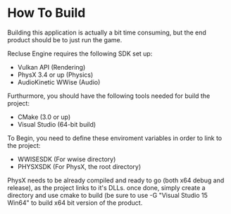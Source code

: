 # How To Build
Building this application is actually a bit time consuming, but the end product should be to just run the game.

Recluse Engine requires the following SDK set up:

- Vulkan API (Rendering)
- PhysX 3.4 or up (Physics)
- AudioKinetic WWise (Audio)

Furthurmore, you should have the following tools needed for build the project:

- CMake (3.0 or up)
- Visual Studio (64-bit build)

To Begin, you need to define these enviroment variables in order to link to the project:

- WWISESDK (For wwise directory)
- PHYSXSDK (For PhysX, the root directory)

PhysX needs to be already compiled and ready to go (both x64 debug and release), as the project links to it's DLLs.
once done, simply create a directory and use cmake to build (be sure to use -G "Visual Studio 15 Win64" to build
x64 bit version of the product. 